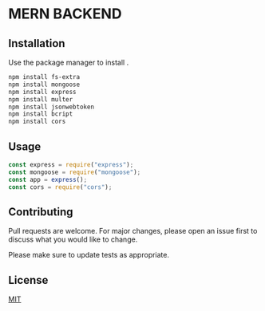 # MERN BACKEND

## Installation

Use the package manager to install .

```bash
npm install fs-extra
npm install mongoose
npm install express
npm install multer
npm install jsonwebtoken
npm install bcript
npm install cors
```

## Usage

```javascript
const express = require("express");
const mongoose = require("mongoose");
const app = express();
const cors = require("cors");
```

## Contributing

Pull requests are welcome. For major changes, please open an issue first to discuss what you would like to change.

Please make sure to update tests as appropriate.

## License

[MIT](https://choosealicense.com/licenses/mit/)
